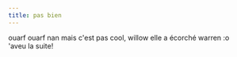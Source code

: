 ```yaml
---
title: pas bien
---
```


ouarf ouarf nan mais c'est pas cool, willow elle a écorché warren :o  
'aveu la suite!

